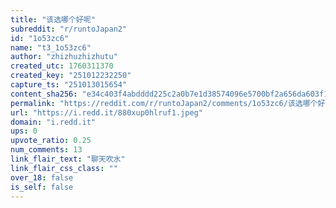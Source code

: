 ```yaml
---
title: "该选哪个好呢"
subreddit: "r/runtoJapan2"
id: "1o53zc6"
name: "t3_1o53zc6"
author: "zhizhuzhizhutu"
created_utc: 1760311370
created_key: "251012232250"
capture_ts: "251013015654"
content_sha256: "e34c403f4abdddd225c2a0b7e1d38574096e5700bf2a656da603f1215f47f414"
permalink: "https://reddit.com/r/runtoJapan2/comments/1o53zc6/该选哪个好呢/"
url: "https://i.redd.it/880xup0hlruf1.jpeg"
domain: "i.redd.it"
ups: 0
upvote_ratio: 0.25
num_comments: 13
link_flair_text: "聊天吹水"
link_flair_css_class: ""
over_18: false
is_self: false
---
```


